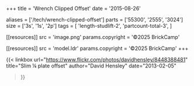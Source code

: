 +++
title = 'Wrench Clipped Offset'
date  = '2015-08-26'

aliases = ['/tech/wrench-clipped-offset']
parts = ['55300', '2555', '3024']
size  = ['3s', '1s', '2p']
tags  = [
  'length-studlift-2',
  'partcount-total-3',
]

[[resources]]
src              = 'image.png'
params.copyright = '©2025 BrickCamp'

[[resources]]
src              = 'model.ldr'
params.copyright = '©2025 BrickCamp'
+++

{{< linkbox
    url="https://www.flickr.com/photos/davidhensley/8448388481"
    title="Slim ¼ plate offset"
    author="David Hensley"
    date="2013-02-05"
>}}
